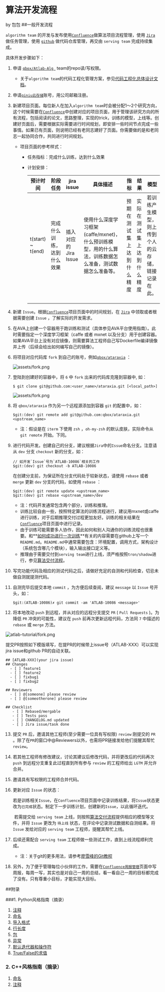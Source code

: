 # 算法开发流程
by 包包
##一般开发流程

`algorithm team` 的开发与发布使用[`Confluence`](https://cf.qiniu.io)做算法项目流程管理，使用 [`Jira`](http://jira.qiniu.io) 做任务管理，使用 [`github`](http://github.com/qbox) 做代码仓库管理，再交由 `serving team` 完成持续集成。

具体开发步骤如下：

1. 申请 [`qbox/Atlab-Alg `](https://github.com/orgs/qbox/teams/atlab-alg/members) team的repo读/写权限。

    - 关于`algorithm team`的代码工程化管理方案，参见[代码工程化总体设计文档](https://cf.qiniu.io/pages/viewpage.action?pageId=62035495)。

2. 申请[`qiniu云存储`](https://www.qiniu.com)账号，用公司邮箱注册。

3. 新建项目页面。每位新人在加入`algorithm team`时会被分配1～2个研究方向，这个时候需要在[`Confluence`](https://cf.qiniu.io)中创建对应的项目页面，用于管理该研究方向的所有流程，包括阅读的论文，思路整理，实现的trick，训练的模型，上线等。创建好页面后，需要根据实际需要进行时间规划，即安排一些时间节点完成一些事情。如果已有页面，则说明已经有老同志建好了页面。你需要做的是和老同志一起协同合作，共同进行时间规划。

    - 项目页面的参考样式：

      - 任务指标：完成什么训练，达到什么效果

      - 计划安排：

        | 预计时间              | 阶段任务          | jira issue      | 具体描述                                     | 指标            | 结果            | 模型                         |
        | ----------------- | ------------- | --------------- | ---------------------------------------- | ------------- | ------------- | -------------------------- |
        | t(start) ~ t(end) | 完成什么训练，达到什么效果 | 插入对应的Jira Issue | 使用什么深度学习框架(caffe/mxnet)，什么预训练模型，用的什么算法，训练数据怎么准备，测试数据怎么准备等。 | 预期在测试集上达到什么精度 | 实际在测试集上达到什么精度 | 若训练产生模型，则上传到个人的云存储，链接记录在此。 |
        |                   |               |                 |                                          |               |               |                            |
        |                   |               |                 |                                          |               |               |                            |
        |                   |               |                 |                                          |               |               |                            |

4. 新建 `Issue`。根据[`Confluence`](https://cf.qiniu.io)项目页面中的时间规划，在 [`Jira`](http://jira.qiniu.io/) 中领取或者根据需要创建 `Issue` ，了解实际的开发需求。

5. 在AVA上创建一个容器用于跑训练和测试（具体参见AVA平台使用指南）。此时需要指定一个深度学习框架（caffe 或者 mxnet 以及分支）用于创建容器。如果AVA平台上没有对应镜像，则需要算法工程师自己写Dockerfile编译镜像并上传（后续会给出如何编写自己的镜像）。

6. 将项目对应代码库 `fork` 到自己的账号，例如[`qbox/ataraxia`](https://github.com/qbox/ataraxia) ：

    ![assets/fork.png](/doc/atlab-tutorial/assets/fork.png)

7. 登陆到创建好的容器中，将 `6` 中 `fork` 出来的代码库克隆到容器中, 如：

    ```shell
    $ git clone git@github.com:<user_name>/ataraxia.git [<local_path>]
    ```

    ![assets/fork.png](/doc/atlab-tutorial/assets/clone.png)

8. 将 `qbox/ataraxia` 作为另一个远程源添加到容器 `git` 的配置中，如：

    ```shell
    $git:(dev) git remote add git@github.com:qbox/ataraxia.git <upstream_name>
    ```

    - 注：假设是在 `iterm` 下使用 `zsh` ，`oh-my-zsh` 的默认皮肤，实际命令从 `git remote` 开始。下同。

9. 进行代码开发。创建自己的分支，建议根据`Jira`中的`Issue`命名分支。注意请从 `dev` 分支 `checkout` 新的分支，如：

    ```shell
    // 如开发`Issue`号为`ATLAB-10086`相关的工作
    $git:(dev) git checkout -b ATLAB-10086
    ```
    在创建分支前，为保证所在分支代码处于较新状态，请使用 `rebase` 或者 `merge` 更新 `dev` 分支的代码，如使用 `rebase` ：
    ```shell
    $git:(dev) git remote update <upstream_name>
    $git:(dev) git rebase <upstream_name>/dev
    ```

    - 注：代码开发通常包含两个部分，训练和推理。
    - 训练比较自由一些，按照特定算法的训练流程进行，建议用mxnet或caffe进行训练，对于后期推理交付过程更加友好。训练的相关结果在[`Confluence`](https://cf.qiniu.io)项目页面中进行记录。
    - 由于训练可能需要多人协作，因此如何和别人沟通你的训练流程也很重要。和**<u>如何成功进行一次训练</u>**有关的内容需要在github上写一个`README.md`。`README.md`中通常需要包含：环境配置，调用方式，架构设计（系统包含哪几个模块），输入输出接口定义等。
    - 推理由于需要交付到`serving team`进行上线，须严格按照`tron/shadow`进行，参见[算法交付流程](https://cf.qiniu.io/pages/viewpage.action?pageId=61768809)。

10. 写完功能代码及相应的测试代码之后，请做好充足的自测和代码检查，切忌未做自测就提测代码。

11. 自测完毕后提交本地 `commit` ，为方便后续查阅，建议 `message` 以 `Issue` 号开头，如：
     ``` shell
     $git:(ATLAB-10086)✗ git commit -am 'ATLAB-10086 <message>'
     ```

12. 将本地改动 `push` 到远程，并从对应的远程分支提交 `PR` ( `Pull Requests` )。为降低 `PR` 冲突的可能性，建议在 `push` 前再次更新远程代码，方法同 `7` 中描述的 `rebase` 或 `merge` 方法。

   ![atlab-tutorial/fork.png](/doc/atlab-tutorial/assets/pr.png)

   提交PR按照如下模版填写，在提PR的时候带上issue号（ATLAB-XXX）可以实现jira issue和github PR的自动关联。

   ```
   ## [ATLAB-XXX](your jira issue)
   ## Changes 
     - [ ] feature1
     - [ ] feature2 
     - [ ] fixbug1
     - [ ] fixbug2

   ## Reviewers
     - [ ] @[someone] please review
     - [ ] @[someotherone] please review    

   ## Checklist
      - [ ] Rebased/mergable
      - [ ] Tests pass
      - [ ] CHANGELOG.md updated
      - [ ] Jira issue/task done
   ```

13. 提交 `PR` 后，邀请其他工程师(至少需要一位具有写权限) `review` 刚提交的 `PR` 。除了在`PR`的窗口中@Reviewers以外，也需将PR链接发给他们提醒其帮忙`review`。

14. 若其他工程师有修改建议，讨论其建议后修改代码，并将更改后的代码再次 `push` 到远程分支重复此过程直到所有参与 `review` 的工程师给出 `LGTM` 并允许合并。

15. 邀请具有写权限的工程师合并代码。

16. 更新对应 `Issue` 的状态：

     ​	若是训练相关`Issue`，在`Confluence`项目页面中记录训练结果，将`Issue`状态更改为`已完成`状态。制定下一步训练计划，创建新的`Issue`，以此循环迭代。

     ​	若需提交给 `serving team` 上线，则按照[算法交付流程](https://cf.qiniu.io/pages/viewpage.action?pageId=61768809)提供相应的模型等文件，并将 `Issue` 更改为 `待上线` 状态，在评论中记录测试数据和自测结果。将 `Issue` 发给对应的 `serving team` 工程师，提醒其帮忙上线。

17. 后续还需配合 `serving team` 工程师做一些测试工作，直到上线流程顺利完成。

     - 注：关于git的更多用法，请参考[廖雪峰的Git教程](https://www.liaoxuefeng.com/wiki/0013739516305929606dd18361248578c67b8067c8c017b000#0)

18. 另外，为了便于管理每位小伙伴的工作，需要在[`Confluence周报管理`](https://cf.qiniu.io/pages/viewpage.action?pageId=18489285)页面中写周报，每周一写，其实也是对自己一周的总结，看一看自己一周的目标都完成了没有。只有尊重小目标，才能实现大目标。






##附录

###1. Python风格指南（摘录）

1. [注释](http://zh-google-styleguide.readthedocs.io/en/latest/google-python-styleguide/python_style_rules/#comments)
2. [命名](http://zh-google-styleguide.readthedocs.io/en/latest/google-python-styleguide/python_style_rules/#id16)
3. [导入格式](http://zh-google-styleguide.readthedocs.io/en/latest/google-python-styleguide/python_style_rules/#id13)
4. [行长度](http://zh-google-styleguide.readthedocs.io/en/latest/google-python-styleguide/python_style_rules/#line-length)
5. [包](http://zh-google-styleguide.readthedocs.io/en/latest/google-python-styleguide/python_language_rules/#id2)
6. [异常](http://zh-google-styleguide.readthedocs.io/en/latest/google-python-styleguide/python_language_rules/#id3)
7. [默认迭代器和操作符](http://zh-google-styleguide.readthedocs.io/en/latest/google-python-styleguide/python_language_rules/#id6)
8. [True/False的求值](http://zh-google-styleguide.readthedocs.io/en/latest/google-python-styleguide/python_language_rules/#true-false)

### 2. C++风格指南（摘录）

1. [命名](http://zh-google-styleguide.readthedocs.io/en/latest/google-cpp-styleguide/naming/#)
2. [注释](http://zh-google-styleguide.readthedocs.io/en/latest/google-cpp-styleguide/comments/#)
